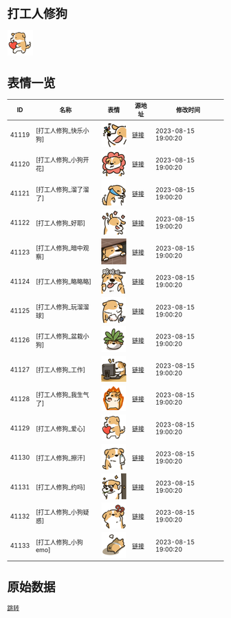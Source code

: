 # 打工人修狗

<img src="./cover.png" height="60" alt="cover" />

# 表情一览

|ID|名称|表情|源地址|修改时间|
|----|----|----|----|----|
|41119|[打工人修狗_快乐小狗]|<img src="./pic/041119_%5B打工人修狗_快乐小狗%5D.png" height="60" alt="快乐小狗"/>|[链接](https://i0.hdslb.com/bfs/garb/29304fc2ca83851d4aa20bae2c885b7aed443612.png)|2023-08-15 19:00:20|
|41120|[打工人修狗_小狗开花]|<img src="./pic/041120_%5B打工人修狗_小狗开花%5D.png" height="60" alt="小狗开花"/>|[链接](https://i0.hdslb.com/bfs/garb/b9cc1cd07e6d52f52f17219b7407cb61d1424978.png)|2023-08-15 19:00:20|
|41121|[打工人修狗_溜了溜了]|<img src="./pic/041121_%5B打工人修狗_溜了溜了%5D.png" height="60" alt="溜了溜了"/>|[链接](https://i0.hdslb.com/bfs/garb/da2dd9d8c5864cabd74cc364d4ca990964190d11.png)|2023-08-15 19:00:20|
|41122|[打工人修狗_好耶]|<img src="./pic/041122_%5B打工人修狗_好耶%5D.png" height="60" alt="好耶"/>|[链接](https://i0.hdslb.com/bfs/garb/0278f57ce7d9090420c5ed94d11ce7f4538d0702.png)|2023-08-15 19:00:20|
|41123|[打工人修狗_暗中观察]|<img src="./pic/041123_%5B打工人修狗_暗中观察%5D.png" height="60" alt="暗中观察"/>|[链接](https://i0.hdslb.com/bfs/garb/84427ff697d17a52d2ae204e6923d52705fad2a0.png)|2023-08-15 19:00:20|
|41124|[打工人修狗_略略略]|<img src="./pic/041124_%5B打工人修狗_略略略%5D.png" height="60" alt="略略略"/>|[链接](https://i0.hdslb.com/bfs/garb/2589d435fb237b351ad28da5bd547c29620b15ef.png)|2023-08-15 19:00:20|
|41125|[打工人修狗_玩溜溜球]|<img src="./pic/041125_%5B打工人修狗_玩溜溜球%5D.png" height="60" alt="玩溜溜球"/>|[链接](https://i0.hdslb.com/bfs/garb/dcc86febf4a47e7be511c3293a87b3fc77d8d35c.png)|2023-08-15 19:00:20|
|41126|[打工人修狗_盆栽小狗]|<img src="./pic/041126_%5B打工人修狗_盆栽小狗%5D.png" height="60" alt="盆栽小狗"/>|[链接](https://i0.hdslb.com/bfs/garb/d057f3421ceea527252d76f89bb1951923170704.png)|2023-08-15 19:00:20|
|41127|[打工人修狗_工作]|<img src="./pic/041127_%5B打工人修狗_工作%5D.png" height="60" alt="工作"/>|[链接](https://i0.hdslb.com/bfs/garb/77b7f6a3c8871bfc0d947458716811f90a127968.png)|2023-08-15 19:00:20|
|41128|[打工人修狗_我生气了]|<img src="./pic/041128_%5B打工人修狗_我生气了%5D.png" height="60" alt="我生气了"/>|[链接](https://i0.hdslb.com/bfs/garb/d5600e72b45ddf1ef1950ba02284c14b4c280a03.png)|2023-08-15 19:00:20|
|41129|[打工人修狗_爱心]|<img src="./pic/041129_%5B打工人修狗_爱心%5D.png" height="60" alt="爱心"/>|[链接](https://i0.hdslb.com/bfs/garb/e6137ad5997de2fd85ca30b38885dc1301c68aa3.png)|2023-08-15 19:00:20|
|41130|[打工人修狗_擦汗]|<img src="./pic/041130_%5B打工人修狗_擦汗%5D.png" height="60" alt="擦汗"/>|[链接](https://i0.hdslb.com/bfs/garb/db9feadcf5490391c764a6f6be49bb35ef6865ba.png)|2023-08-15 19:00:20|
|41131|[打工人修狗_约吗]|<img src="./pic/041131_%5B打工人修狗_约吗%5D.png" height="60" alt="约吗"/>|[链接](https://i0.hdslb.com/bfs/garb/2389231804bfa59c5a0a2bd35467e8849ab41f1c.png)|2023-08-15 19:00:20|
|41132|[打工人修狗_小狗疑惑]|<img src="./pic/041132_%5B打工人修狗_小狗疑惑%5D.png" height="60" alt="小狗疑惑"/>|[链接](https://i0.hdslb.com/bfs/garb/8d7d5199118bfafaae371560aa51505f4986abd6.png)|2023-08-15 19:00:20|
|41133|[打工人修狗_小狗emo]|<img src="./pic/041133_%5B打工人修狗_小狗emo%5D.png" height="60" alt="小狗emo"/>|[链接](https://i0.hdslb.com/bfs/garb/0be36930447bcca2c769eab13a0a4cba5395324c.png)|2023-08-15 19:00:20|

# 原始数据

[跳转](./raw.json)

